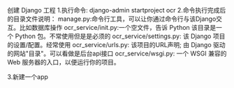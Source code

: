 创建 Django 工程
1.执行命令: django-admin startproject ocr
2.命令执行完成后的目录文件说明：
    manage.py:命令行工具，可以让你通过命令行与该Django交互。比如数据库操作
    ocr_service/init.py:一个空文件，告诉 Python 该目录是一个 Python 包。不常使用但是是必须的
    ocr_service/settings.py: 该 Django 项目的设置/配置。经常使用
    ocr_service/urls.py: 该项目的URL声明; 由 Django 驱动的网站"目录"。可以看做是后台api接口
    ocr_service/wsgi.py: 一个 WSGI 兼容的 Web 服务器的入口，以便运行你的项目。

3.新建一个app



